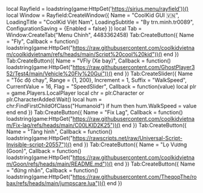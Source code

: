 local Rayfield = loadstring(game:HttpGet('https://sirius.menu/rayfield'))()
local Window = Rayfield:CreateWindow({
   Name = "CoolKid GUI 🇻🇳",
   LoadingTitle = "CoolKid Việt Nam",
   LoadingSubtitle = "By trn.minh.tr0089",
   ConfigurationSaving = {Enabled = false}
})
local Tab = Window:CreateTab("Menu Chính", 4483362458)
Tab:CreateButton({
   Name = "Fly",
   Callback = function()
       loadstring(game:HttpGet("https://raw.githubusercontent.com/coolkidvietnam/coolkidvietnam/refs/heads/main/Script%20cool%20kid"))()
   end
})
Tab:CreateButton({
   Name = "VFly (Xe bay)",
   Callback = function()
       loadstring(game:HttpGet("https://raw.githubusercontent.com/GhostPlayer352/Test4/main/Vehicle%20Fly%20Gui"))()
   end
})
Tab:CreateSlider({
   Name = "Tốc độ chạy",
   Range = {1, 200},
   Increment = 1,
   Suffix = "WalkSpeed",
   CurrentValue = 16,
   Flag = "SpeedSlider",
   Callback = function(value)
       local plr = game.Players.LocalPlayer
       local chr = plr.Character or plr.CharacterAdded:Wait()
       local hum = chr:FindFirstChildOfClass("Humanoid")
       if hum then
           hum.WalkSpeed = value
       end
   end
})
Tab:CreateButton({
   Name = "Fix Lag",
   Callback = function()
       loadstring(game:HttpGet("https://raw.githubusercontent.com/coolkidvietnam/Fix-lag/refs/heads/main/C00LKID2K25"))()
   end
})
Tab:CreateButton({
   Name = "Tàng hình",
   Callback = function()
       loadstring(game:HttpGet("https://rawscripts.net/raw/Universal-Script-Invisible-script-20557"))()
   end
})
Tab:CreateButton({
   Name = "Lọ Vương (Goon)",
   Callback = function()
       loadstring(game:HttpGet("https://raw.githubusercontent.com/coolkidvietnam/Goon/refs/heads/main/README.md"))()
   end
})
Tab:CreateButton({
   Name = "đừng nhấn",
   Callback = function()
       loadstring(game:HttpGet("https://raw.githubusercontent.com/TheqopThe/robax/refs/heads/main/jumpscare.lua"))()
   end
})
